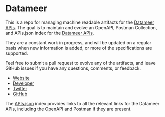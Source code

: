 # DatameerThis is a repo for managing machine readable artifacts for the [Datameer APIs](http://www.datameer.com/). The goal is to maintain and evolve an OpenAPI, Postman Collection, and APIs.json index for the [Datameer APIs](http://www.datameer.com/).They are a constant work in progress, and will be updated on a regular basis when new information is added, or more of the specifications are supported.Feel free to submit a pull request to evolve any of the artifacts, and leave GitHub issues if you have any questions, comments, or feedback.- [Website](http://www.datameer.com/)- [Developer](http://www.datameer.com/)- [Twitter](https://twitter.com/datameer)- [GitHub](https://github.com/datameer)The [APIs.json](https://github.com/api-evangelist/datameer/blob/master/apis.json) index provides links to all the relevant links for the Datameer APIs, including the OpenAPI and Postman if they are present.